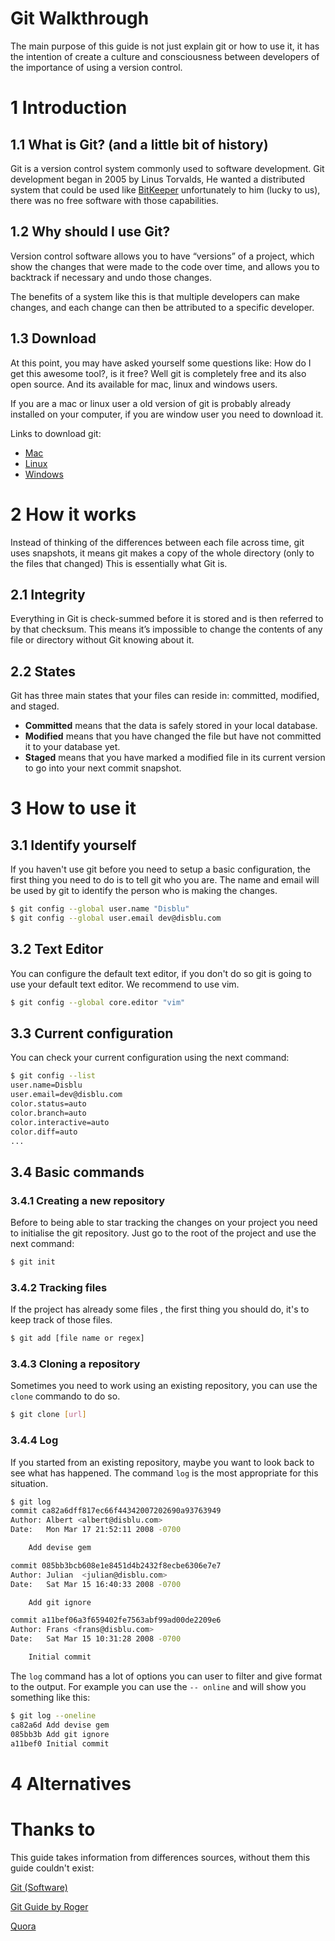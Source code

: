 # Git Walkthrough

The main purpose of this guide is not just explain git or  how to use it, it has the intention of create a culture and consciousness between developers of the importance of using a version control.

# 1 Introduction

## 1.1  What is Git? (and a little bit of history)
Git is a version control system commonly used to software development.  Git development began in 2005 by Linus Torvalds, He wanted a distributed system that could be used like [BitKeeper](https://en.wikipedia.org/wiki/BitKeeper) unfortunately to him (lucky to us),  there was no free software with those capabilities.


## 1.2 Why should I use Git?

Version control software allows you to have “versions” of a project, which show the changes that were made to the code over time, and allows you to backtrack if necessary and undo those changes.

The benefits of a system like this is that multiple developers can make changes, and each change can then be attributed to a specific developer.

## 1.3 Download

At this point, you may have asked yourself some questions like: How do I get this awesome tool?, is it free? Well git is completely free and its also open source. And its available for mac, linux and windows users.

If you are a mac or linux user a old version of git is probably already installed on your computer, if you are window user you need to download it.

Links to download git:

 - [Mac](https://git-scm.com/download/mac)
 - [Linux](https://git-scm.com/download/linux)
 - [Windows](https://git-scm.com/download/windows)

# 2 How it works

Instead of thinking of the differences between each file across time,  git uses snapshots, it means git makes a copy of the whole directory (only to the files that changed) This is essentially what Git is.

## 2.1 Integrity

Everything in Git is check-summed before it is stored and is then referred to by that checksum. This means it’s impossible to change the contents of any file or directory without Git knowing about it.

## 2.2 States

Git has three main states that your files can reside in: committed, modified, and staged.

- **Committed** means that the data is safely stored in your local database.
- **Modified** means that you have changed the file but have not committed it to your database yet.
- **Staged** means that you have marked a modified file in its current version to go into your next commit snapshot.

# 3 How to use it

## 3.1 Identify yourself

If you haven't use git before you need to setup a basic configuration, the first thing you need to do is to tell git who you are.   The name and email will be used by git to identify the person who is making the changes.

```bash
$ git config --global user.name "Disblu"
$ git config --global user.email dev@disblu.com
```

## 3.2 Text Editor

You can configure the default text editor, if you don't do so git is going to use your default text editor. We recommend to use vim.

```bash
$ git config --global core.editor "vim"
```

## 3.3 Current configuration

You can check your current configuration using the next command:

```bash
$ git config --list
user.name=Disblu
user.email=dev@disblu.com
color.status=auto
color.branch=auto
color.interactive=auto
color.diff=auto
...
```

## 3.4 Basic commands

### 3.4.1 Creating a new repository

Before to being able to star tracking the changes on your project you need to initialise the git repository.  Just go to the root of the project and use the next command:

```bash
$ git init
```

### 3.4.2 Tracking files

If the project has already some files ,  the first thing you should do,  it's to keep track of those files.

```bash
$ git add [file name or regex]
```

### 3.4.3 Cloning a repository

Sometimes you need to work using an existing repository,  you can use the `clone` commando to do so.

```bash
$ git clone [url]
```

### 3.4.4 Log

If you started from an existing repository,  maybe you want to look back to see what has happened.  The command `log` is the most appropriate for this situation.

```bash
$ git log
commit ca82a6dff817ec66f44342007202690a93763949
Author: Albert <albert@disblu.com>
Date:   Mon Mar 17 21:52:11 2008 -0700

    Add devise gem

commit 085bb3bcb608e1e8451d4b2432f8ecbe6306e7e7
Author: Julian  <julian@disblu.com>
Date:   Sat Mar 15 16:40:33 2008 -0700

    Add git ignore

commit a11bef06a3f659402fe7563abf99ad00de2209e6
Author: Frans <frans@disblu.com>
Date:   Sat Mar 15 10:31:28 2008 -0700

    Initial commit
```

The `log` command has a lot of options you can user to filter and give format to the output. For example you can use the `-- online` and will show you something like this:

```bash
$ git log --oneline
ca82a6d Add devise gem
085bb3b Add git ignore
a11bef0 Initial commit
```

# 4 Alternatives

# Thanks to

This guide takes information from differences sources,   without them this guide couldn't exist:

[Git (Software)](https://en.wikipedia.org/wiki/Git_(software))

[Git Guide by Roger  ](http://rogerdudler.github.io/git-guide/)

[Quora](https://www.quora.com/What-is-git-and-why-should-I-use-it)
